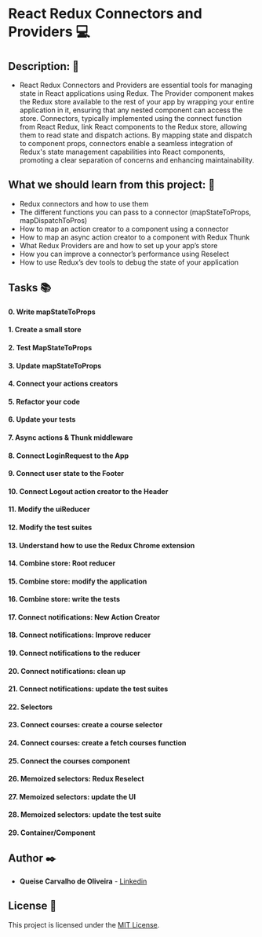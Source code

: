 # **React Redux Connectors and Providers** :computer:

## **Description:** :speech_balloon:

* React Redux Connectors and Providers are essential tools for managing state in React applications using Redux. The Provider component makes the Redux store available to the rest of your app by wrapping your entire application in it, ensuring that any nested component can access the store. Connectors, typically implemented using the connect function from React Redux, link React components to the Redux store, allowing them to read state and dispatch actions. By mapping state and dispatch to component props, connectors enable a seamless integration of Redux's state management capabilities into React components, promoting a clear separation of concerns and enhancing maintainability.

## **What we should learn from this project:** :bookmark_tabs:

* Redux connectors and how to use them
* The different functions you can pass to a connector (mapStateToProps, mapDispatchToPros)
* How to map an action creator to a component using a connector
* How to map an async action creator to a component with Redux Thunk
* What Redux Providers are and how to set up your app’s store
* How you can improve a connector’s performance using Reselect
* How to use Redux’s dev tools to debug the state of your application

## **Tasks** :books:

#### **0. Write mapStateToProps**

#### **1. Create a small store**

#### **2. Test MapStateToProps**

#### **3. Update mapStateToProps**

#### **4. Connect your actions creators**

#### **5. Refactor your code**

#### **6. Update your tests**

#### **7. Async actions & Thunk middleware**

#### **8. Connect LoginRequest to the App**

#### **9. Connect user state to the Footer**

#### **10. Connect Logout action creator to the Header**

#### **11. Modify the uiReducer**

#### **12. Modify the test suites**

#### **13. Understand how to use the Redux Chrome extension**

#### **14. Combine store: Root reducer**

#### **15. Combine store: modify the application**

#### **16. Combine store: write the tests**

#### **17. Connect notifications: New Action Creator**

#### **18. Connect notifications: Improve reducer**

#### **19. Connect notifications to the reducer**

#### **20. Connect notifications: clean up**

#### **21. Connect notifications: update the test suites**

#### **22. Selectors**

#### **23. Connect courses: create a course selector**

#### **24. Connect courses: create a fetch courses function**

#### **25. Connect the courses component**

#### **26. Memoized selectors: Redux Reselect**

#### **27. Memoized selectors: update the UI**

#### **28. Memoized selectors: update the test suite**

#### **29. Container/Component**


## **Author** :black_nib:

* **Queise Carvalho de Oliveira** - [Linkedin](https://www.linkedin.com/in/queise-carvalho-de-oliveira-50359749/)


## License :page_with_curl:
This project is licensed under the [MIT License](https://opensource.org/license/mit/).
